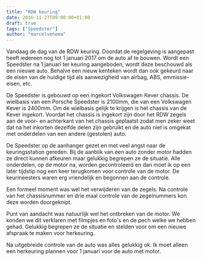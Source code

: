 ```yaml
---
title: "RDW keuring"
date: 2016-11-27T09:00:00+01:00
draft: true
tags: ["Speedster"]
author: "marcelvenema"
---
```


Vandaag de dag van de RDW keuring. Doordat de regelgeving is aangepast heeft iedereen nog tot 1 januari 2017 om de auto af te bouwen. Wordt een Speedster na 1 januari ter keuring aangeboden, wordt deze beschouwd als een nieuwe auto. Behalve een nieuw kenteken wordt dan ook gekeurd naar de eisen van de huidige tijd als aanwezigheid van airbag, ABS, emmissie-eisen, etc.

De Speedster is gebouwd op een ingekort Volkswagen Kever chassis. De wielbasis van een Porsche Speedster is 2100mm, die van een Volkswagen Kever is 2400mm. Om de wielbasis gelijk te krijgen is het chassis van de Kever ingekort. Voordat het chassis is ingekort zijn door het RDW zegels aan de voor- en achterkant van het chassis geplaatst zodat men zeker weet dat na het inkorten dezelfde delen zijn gebruikt en de auto niet is omgekat met onderdelen van een andere (gestolen) auto.

De Speedster op de aanhanger gezet en met veel angst naar de keuringsstation gereden. Bij de aanblik van een auto zonder motor hadden ze direct kunnen afkeuren maar gelukkig begrepen ze de situatie. Alle onderdelen, op de motor na, worden gecontroleerd en dan moet ik op een later tijdstip nog een keer terugkomen voor controle van de motor.  De keurmeesters waren erg vriendelijk en begonnen aan de controle.


Een formeel moment was wel het verwijderen van de zegels. Na controle van het chassisnummer en drie maal controle van de zegelnummers kon deze worden doorgeknipt.

Punt van aandacht was natuurlijk wel het ontbreken van de motor. We konden we dit verklaren met filmpjes en foto's en de pech welke we hebben gehad. Gelukkig begrepen ze de situatie en stelden voor om een nieuwe afspraak te maken voor herkeuring.

Na uitgebreide controle van de auto was alles gelukkig ok. Ik moet alleen een herkeuring plannen voor 1 januari voor de auto met motor.

